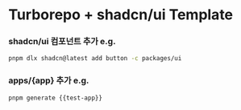 # Turborepo + shadcn/ui Template

### shadcn/ui 컴포넌트 추가 e.g.
```bash
pnpm dlx shadcn@latest add button -c packages/ui
```

### apps/{app} 추가 e.g.
```bash
pnpm generate {{test-app}}
```
